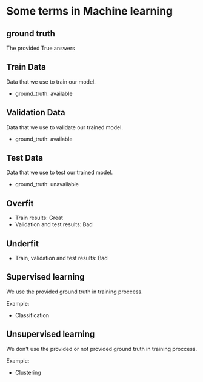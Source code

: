 # Some terms in Machine learning

## ground truth

The provided True answers

## Train Data

Data that we use to train our model.

* ground_truth: available

## Validation Data

Data that we use to validate our trained model.

* ground_truth: available

## Test Data

Data that we use to test our trained model.

* ground_truth: unavailable

## Overfit

* Train results: Great
* Validation and test results: Bad

## Underfit

* Train, validation and test results: Bad

## Supervised learning

We use the provided ground truth in training proccess.

Example:

* Classification

## Unsupervised learning

We don't use the provided or not provided ground truth in training proccess.

Example:

* Clustering
